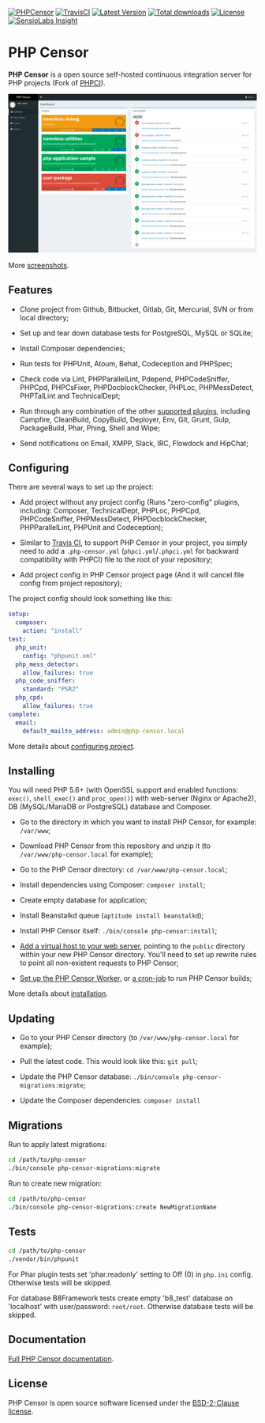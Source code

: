 [![PHPCensor](http://phpci.corpsee.com/build-status/image/9?branch=master&label=PHPCensor&style=flat-square)](http://phpci.corpsee.com/build-status/view/9?branch=master)
[![TravisCI](https://img.shields.io/travis/corpsee/php-censor/master.svg?label=TravisCI&style=flat-square)](https://travis-ci.org/corpsee/php-censor?branch=master)
[![Latest Version](https://img.shields.io/packagist/v/corpsee/php-censor.svg?label=Version&style=flat-square)](https://packagist.org/packages/corpsee/php-censor)
[![Total downloads](https://img.shields.io/packagist/dt/corpsee/php-censor.svg?label=Downloads&style=flat-square)](https://packagist.org/packages/corpsee/php-censor)
[![License](https://img.shields.io/packagist/l/corpsee/php-censor.svg?label=License&style=flat-square)](https://packagist.org/packages/corpsee/php-censor)
[![SensioLabs Insight](https://img.shields.io/sensiolabs/i/26f28bee-a861-45b2-bc18-ed2ac7defd22.svg?label=Insight&style=flat-square)](https://insight.sensiolabs.com/projects/26f28bee-a861-45b2-bc18-ed2ac7defd22)

PHP Censor
==========

**PHP Censor** is a open source self-hosted continuous integration server for PHP projects (Fork of 
[PHPCI](https://www.phptesting.org)).

[![Dashboard](docs/screenshots/dashboard.png)](docs/screenshots/dashboard.png)

More [screenshots](docs/en/screenshots.md).

Features
--------

* Clone project from Github, Bitbucket, Gitlab, Git, Mercurial, SVN or from local directory;

* Set up and tear down database tests for PostgreSQL, MySQL or SQLite;

* Install Composer dependencies;

* Run tests for PHPUnit, Atoum, Behat, Codeception and PHPSpec;

* Check code via Lint, PHPParallelLint, Pdepend, PHPCodeSniffer, PHPCpd, PHPCsFixer, PHPDocblockChecker, PHPLoc, 
PHPMessDetect, PHPTalLint and TechnicalDept;

* Run through any combination of the other [supported plugins](docs/en/README.md), including Campfire, CleanBuild, 
CopyBuild, Deployer, Env, Git, Grunt, Gulp, PackageBuild, Phar, Phing, Shell and Wipe;

* Send notifications on Email, XMPP, Slack, IRC, Flowdock and HipChat;

Configuring
-----------

There are several ways to set up the project:

* Add project without any project config (Runs "zero-config" plugins, including: Composer, TechnicalDept, PHPLoc, 
PHPCpd, PHPCodeSniffer, PHPMessDetect, PHPDocblockChecker, PHPParallelLint, PHPUnit and Codeception);

* Similar to [Travis CI](https://travis-ci.org), to support PHP Censor in your project, you simply need to add a 
`.php-censor.yml` (`phpci.yml`/`.phpci.yml` for backward compatibility with PHPCI) file to the root of your repository;

* Add project config in PHP Censor project page (And it will cancel file config from project repository);

The project config should look something like this:

```yml
setup:
  composer:
    action: "install"
test:
  php_unit:
    config: "phpunit.xml"
  php_mess_detector:
    allow_failures: true
  php_code_sniffer:
    standard: "PSR2"
  php_cpd:
    allow_failures: true
complete:
  email:
    default_mailto_address: admin@php-censor.local
```

More details about [configuring project](docs/en/config.md).

Installing
----------

You will need PHP 5.6+ (with OpenSSL support and enabled functions: `exec()`, `shell_exec()` and `proc_open()`)
with web-server (Nginx or Apache2), DB (MySQL/MariaDB or PostgreSQL) database and Composer.

* Go to the directory in which you want to install PHP Censor, for example: `/var/www`;

* Download PHP Censor from this repository and unzip it (to `/var/www/php-censor.local` for example);

* Go to the PHP Censor directory: `cd /var/www/php-censor.local`;

* Install dependencies using Composer: `composer install`;

* Create empty database for application;

* Install Beanstalkd queue (`aptitude install beanstalkd`);

* Install PHP Censor itself: `./bin/console php-censor:install`;

* [Add a virtual host to your web server](docs/en/virtual_host.md), pointing to the `public` directory within your new
PHP Censor directory. You'll need to set up rewrite rules to point all non-existent requests to PHP Censor;

* [Set up the PHP Censor Worker](docs/en/workers/worker.md), or [a cron-job](docs/en/workers/cron.md) to run PHP
Censor builds;

More details about [installation](docs/en/installing.md).

Updating
--------

* Go to your PHP Censor directory (to `/var/www/php-censor.local` for example);

* Pull the latest code. This would look like this: `git pull`;

* Update the PHP Censor database: `./bin/console php-censor-migrations:migrate`;

* Update the Composer dependencies: `composer install`

Migrations
----------

Run to apply latest migrations:

```bash
cd /path/to/php-censor
./bin/console php-censor-migrations:migrate
```

Run to create new migration:

```bash
cd /path/to/php-censor
./bin/console php-censor-migrations:create NewMigrationName
```

Tests
-----

```bash
cd /path/to/php-censor
./vendor/bin/phpunit
```

For Phar plugin tests set 'phar.readonly' setting to Off (0) in `php.ini` config. Otherwise tests will be skipped.

For database B8Framework tests create empty 'b8_test' database on 'localhost' with user/password: `root/root`.
Otherwise database tests will be skipped.

Documentation
-------------

[Full PHP Censor documentation](docs/en/README.md).

License
-------

PHP Censor is open source software licensed under the [BSD-2-Clause license](LICENSE.md).
